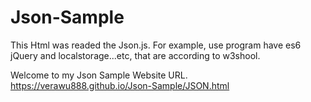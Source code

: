 # Json-Sample
This Html was readed the Json.js. For example, use program have es6 jQuery and localstorage...etc, that are according to w3shool.

Welcome to my Json Sample Website URL.
https://verawu888.github.io/Json-Sample/JSON.html